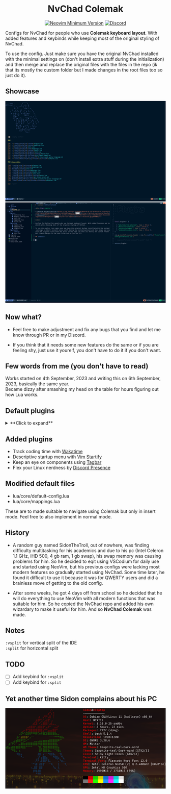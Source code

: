 # <center> NvChad Colemak

<div align='center'> 

[![Neovim Minimum Version](https://img.shields.io/badge/Neovim-0.9.0-blueviolet.svg?style=flat-square&logo=Neovim&color=90E59A&logoColor=white)](https://github.com/neovim/neovim)
[![Discord](https://img.shields.io/discord/936927116879085629?color=738adb&label=Discord&logo=discord&logoColor=white&style=flat-square)](https://discord.gg/gBPVMWbjFf)

</div>

Configs for NvChad for people who use **Colemak keyboard layout**. With added features and keybinds while keeping most of the original styling of NvChad.

To use the config. Just make sure you have the original NvChad installed with the minimal settings on (don't install extra stuff during the initialization) and then merge and replace the original files with the files in the repo (ik that its mostly the custom folder but I made changes in the root files too so just do it). 

## Showcase 

![Startup](./src/startup.png)
![Workflow](./src/workflow.png)

## Now what? 

- Feel free to make adjustment and fix any bugs that you find and let me know through PR or in my Discord. 

- If you think that it needs some new features do the same or if you are feeling shy, just use it yourelf, you don't have to do it if you don't want. 

## Few words from me (you don't have to read)

Works started on 4th September, 2023 and writing this on 6th September, 2023, basically the same year.  
Became dizzy after smashing my head on the table for hours figuring out how Lua works.  

## Default plugins

<details><summary> **Click to expand** </summary> 

- Themes by [base46 plugin](https://github.com/NvChad/base46)
- Inbuilt terminal [Nvterm](https://github.com/NvChad/nvterm)
- NvChad updater, hide & unhide terminal buffers with [NvChad extensions](https://github.com/NvChad/extensions)
- Lightweight & performant ui plugin with [NvChad UI](https://github.com/NvChad/ui). Provides statusline modules, tabufline (tabs + buffer manager).cheatsheet, etc.
- File navigation with [nvim-tree.lua](https://github.com/kyazdani42/nvim-tree.lua)
- Configurable icons with [nvim-web-devicons](https://github.com/kyazdani42/nvim-web-devicons)
- Git diffs and more with [gitsigns.nvim](https://github.com/lewis6991/gitsigns.nvim) 
- NeoVim Lsp configuration with [nvim-lspconfig](https://github.com/neovim/nvim-lspconfig) and [mason.nvim](https://github.com/williamboman/mason.nvim)
- Autocompletion with [nvim-cmp](https://github.com/hrsh7th/nvim-cmp)
- File searching, previewing image and text files and more with [telescope.nvim](https://github.com/nvim-telescope/telescope.nvim).
- Syntax highlighting with [nvim-treesitter](https://github.com/nvim-treesitter/nvim-treesitter)
- Autoclosing braces and html tags with [nvim-autopairs](https://github.com/windwp/nvim-autopairs)
- Indentlines with [indent-blankline.nvim](https://github.com/lukas-reineke/indent-blankline.nvim)
- Useful snippets with [friendly snippets](https://github.com/rafamadriz/friendly-snippets) + [LuaSnip](https://github.com/L3MON4D3/LuaSnip).
- Popup mappings keysheet [whichkey.nvim](https://github.com/folke/which-key.nvim)

</details> 

## Added plugins

- Track coding time with [Wakatime](https://github.com/wakatime/vim-wakatime)
- Descriptive startup menu with [Vim Startify](https://github.com/mhinz/vim-startify)
- Keep an eye on components using [Tagbar](https://github.com/preservim/tagbar)
- Flex your Linux nerdness by [Discord Presence](github.com/andweeb/presence.nvim)

## Modified default files 

- lua/core/default-config.lua 
- lua/core/mappings.lua 

These are to made suitable to navigate using Colemak but only in insert mode. Feel free to also implement in normal mode. 

## History

- A random guy named SidonTheTroll, out of nowhere, was finding difficulty multitasking for his academics and due to his pc (Intel Celeron 1.1 GHz, iHD 500, 4 gb ram, 1 gb swap), his swap memory was causing problems for him. So he decided to eqit using VSCodium for daily use and started using NeoVim, but his previous configs were lacking most modern features so gradually started using NvChad. Some time later, he found it difficult to use it because it was for QWERTY users and did a brainless move of getting to the old config. 

- After some weeks, he got 4 days off from school so he decided that he will do everything to use NeoVim with all modern functions that was suitable for him. So he copied the NvChad repo and added his own wizardary to make it useful for him. And so **NvChad Colemak** was made. 

## Notes

`:vsplit` for vertical split of the IDE  
`:split` for horizontal split

## TODO

- [ ] Add keybind for `:vsplit`
- [ ] Add keybind for `:split`

## Yet another time Sidon complains about his PC 

![neofetch](./src/neofetch.png)
